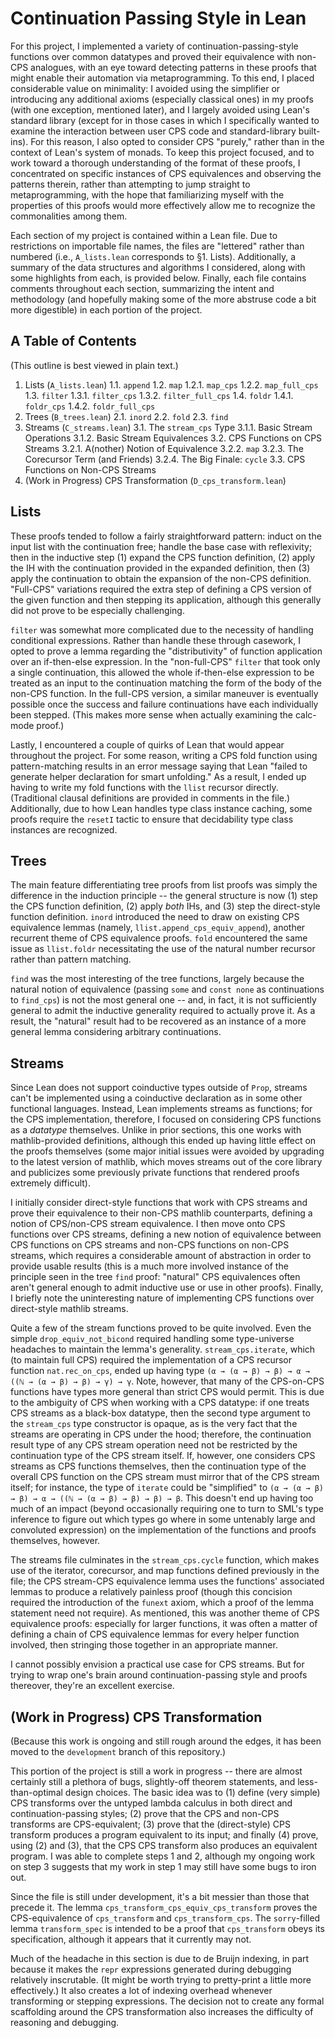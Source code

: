 # Continuation Passing Style in Lean

For this project, I implemented a variety of continuation-passing-style
functions over common datatypes and proved their equivalence with non-CPS
analogues, with an eye toward detecting patterns in these proofs that might
enable their automation via metaprogramming. To this end, I placed considerable
value on minimality: I avoided using the simplifier or introducing any
additional axioms (especially classical ones) in my proofs (with one exception,
mentioned later), and I largely avoided using Lean's standard library (except
for in those cases in which I specifically wanted to examine the interaction
between user CPS code and standard-library built-ins). For this reason, I also
opted to consider CPS "purely," rather than in the context of Lean's system of
monads. To keep this project focused, and to work toward a thorough
understanding of the format of these proofs, I concentrated on specific
instances of CPS equivalences and observing the patterns therein, rather than
attempting to jump straight to metaprogramming, with the hope that familiarizing
myself with the properties of this proofs would more effectively allow me to
recognize the commonalities among them.

Each section of my project is contained within a Lean file. Due to restrictions
on importable file names, the files are "lettered" rather than numbered (i.e.,
`A_lists.lean` corresponds to §1. Lists). Additionally, a summary of the data
structures and algorithms I considered, along with some highlights from each, is
provided below. Finally, each file contains comments throughout each section,
summarizing the intent and methodology (and hopefully making some of the more
abstruse code a bit more digestible) in each portion of the project.

## A Table of Contents

(This outline is best viewed in plain text.)

1. Lists (`A_lists.lean`)
  1.1. `append`
  1.2. `map`
    1.2.1. `map_cps`
    1.2.2. `map_full_cps`
  1.3. `filter`
    1.3.1. `filter_cps`
    1.3.2. `filter_full_cps`
  1.4. `foldr`
    1.4.1. `foldr_cps`
    1.4.2. `foldr_full_cps`
2. Trees (`B_trees.lean`)
  2.1. `inord`
  2.2. `fold`
  2.3. `find`
3. Streams (`C_streams.lean`)
  3.1. The `stream_cps` Type
    3.1.1. Basic Stream Operations
    3.1.2. Basic Stream Equivalences
  3.2. CPS Functions on CPS Streams
    3.2.1. A(nother) Notion of Equivalence
    3.2.2. `map`
    3.2.3. The Corecursor Term (and Friends)
    3.2.4. The Big Finale: `cycle`
  3.3. CPS Functions on Non-CPS Streams
4. (Work in Progress) CPS Transformation (`D_cps_transform.lean`)

## Lists

These proofs tended to follow a fairly straightforward pattern: induct on the
input list with the continuation free; handle the base case with reflexivity;
then in the inductive step (1) expand the CPS function definition, (2) apply the
IH with the continuation provided in the expanded definition, then (3) apply the
continuation to obtain the expansion of the non-CPS definition. "Full-CPS"
variations required the extra step of defining a CPS version of the given
function and then stepping its application, although this generally did not
prove to be especially challenging.

`filter` was somewhat more complicated due to the necessity of handling
conditional expressions. Rather than handle these through casework, I opted to
prove a lemma regarding the "distributivity" of function application over an
if-then-else expression. In the "non-full-CPS" `filter` that took only a single
continuation, this allowed the whole if-then-else expression to be treated as an
input to the continuation matching the form of the body of the non-CPS function.
In the full-CPS version, a similar maneuver is eventually possible once the
success and failure continuations have each individually been stepped. (This
makes more sense when actually examining the calc-mode proof.)

Lastly, I encountered a couple of quirks of Lean that would appear throughout
the project. For some reason, writing a CPS fold function using pattern-matching
results in an error message saying that Lean "failed to generate helper
declaration for smart unfolding." As a result, I ended up having to write my
fold functions with the `llist` recursor directly. (Traditional clausal
definitions are provided in comments in the file.) Additionally, due to how Lean
handles type class instance caching, some proofs require the `resetI` tactic to
ensure that decidability type class instances are recognized.

## Trees

The main feature differentiating tree proofs from list proofs was simply the
difference in the induction principle -- the general structure is now (1) step
the CPS function definition, (2) apply *both* IHs, and (3) step the direct-style
function definition. `inord` introduced the need to draw on existing CPS
equivalence lemmas (namely, `llist.append_cps_equiv_append`), another recurrent
theme of CPS equivalence proofs. `fold` encountered the same issue as
`llist.foldr` necessitating the use of the natural number recursor rather than
pattern matching.

`find` was the most interesting of the tree functions, largely because the
natural notion of equivalence (passing `some` and `const none` as continuations
to `find_cps`) is not the most general one -- and, in fact, it is not
sufficiently general to admit the inductive generality required to actually
prove it. As a result, the "natural" result had to be recovered as an instance
of a more general lemma considering arbitrary continuations.

## Streams

Since Lean does not support coinductive types outside of `Prop`, streams can't
be implemented using a coinductive declaration as in some other functional
languages. Instead, Lean implements streams as functions; for the CPS
implementation, therefore, I focused on considering CPS functions as a
*datatype* themselves. Unlike in prior sections, this one works with
mathlib-provided definitions, although this ended up having little effect on the
proofs themselves (some major initial issues were avoided by upgrading to the
latest version of mathlib, which moves streams out of the core library and
publicizes some previously private functions that rendered proofs extremely
difficult).

I initially consider direct-style functions that work with CPS streams and prove
their equivalence to their non-CPS mathlib counterparts, defining a notion of
CPS/non-CPS stream equivalence. I then move onto CPS functions over CPS streams,
defining a new notion of equivalence between CPS functions on CPS streams and
non-CPS functions on non-CPS streams, which requires a considerable amount of
abstraction in order to provide usable results (this is a much more involved
instance of the principle seen in the tree `find` proof: "natural" CPS
equivalences often aren't general enough to admit inductive use or use in other
proofs). Finally, I briefly note the uninteresting nature of implementing CPS
functions over direct-style mathlib streams.

Quite a few of the stream functions proved to be quite involved. Even the simple
`drop_equiv_not_bicond` required handling some type-universe headaches to
maintain the lemma's generality. `stream_cps.iterate`, which (to maintain full
CPS) required the implementation of a CPS recursor function `nat.rec_on_cps`,
ended up having type `(α → (α → β) → β) → α → ((ℕ → (α → β) → β) → γ) → γ`.
Note, however, that many of the CPS-on-CPS functions have types more general
than strict CPS would permit. This is due to the ambiguity of CPS when working
with a CPS datatype: if one treats CPS streams as a black-box datatype, then the
second type argument to the `stream_cps` type constructor is opaque, as is the
very fact that the streams are operating in CPS under the hood; therefore, the
continuation result type of any CPS stream operation need not be restricted by
the continuation type of the CPS stream itself. If, however, one considers CPS
streams as CPS functions themselves, then the continuation type of the overall
CPS function on the CPS stream must mirror that of the CPS stream itself; for
instance, the type of `iterate` could be "simplified" to
`(α → (α → β) → β) → α → ((ℕ → (α → β) → β) → β) → β`. This doesn't end up
having too much of an impact (beyond occasionally requiring one to turn to SML's
type inference to figure out which types go where in some untenably large and
convoluted expression) on the implementation of the functions and proofs
themselves, however.

The streams file culminates in the `stream_cps.cycle` function, which makes use
of the iterator, corecursor, and map functions defined previously in the file;
the CPS stream-CPS equivalence lemma uses the functions' associated lemmas to
produce a relatively painless proof (though this concision required the
introduction of the `funext` axiom, which a proof of the lemma statement need
not require). As mentioned, this was another theme of CPS equivalence proofs:
especially for larger functions, it was often a matter of defining a chain of
CPS equivalence lemmas for every helper function involved, then stringing those
together in an appropriate manner.

I cannot possibly envision a practical use case for CPS streams. But for trying
to wrap one's brain around continuation-passing style and proofs thereover,
they're an excellent exercise.

## (Work in Progress) CPS Transformation

(Because this work is ongoing and still rough around the edges, it has been
moved to the `development` branch of this repository.)

This portion of the project is still a work in progress -- there are almost
certainly still a plethora of bugs, slightly-off theorem statements, and
less-than-optimal design choices. The basic idea was to (1) define (very simple)
CPS transforms over the untyped lambda calculus in both direct and
continuation-passing styles; (2) prove that the CPS and non-CPS transforms are
CPS-equivalent; (3) prove that the (direct-style) CPS transform produces a
program equivalent to its input; and finally (4) prove, using (2) and (3), that
the CPS CPS transform also produces an equivalent program. I was able to
complete steps 1 and 2, although my ongoing work on step 3 suggests that my work
in step 1 may still have some bugs to iron out.

Since the file is still under development, it's a bit messier than those that
precede it. The lemma `cps_transform_cps_equiv_cps_transform` proves the
CPS-equivalence of `cps_transform` and `cps_transform_cps`. The `sorry`-filled
lemma `transform_spec` is intended to be a proof that `cps_transform` obeys its
specification, although it appears that it currently may not.

Much of the headache in this section is due to de Bruijn indexing, in part
because it makes the `repr` expressions generated during debugging relatively
inscrutable. (It might be worth trying to pretty-print a little more
effectively.) It also creates a lot of indexing overhead whenever transforming
or stepping expressions. The decision not to create any formal scaffolding
around the CPS transformation also increases the difficulty of reasoning and
debugging.
